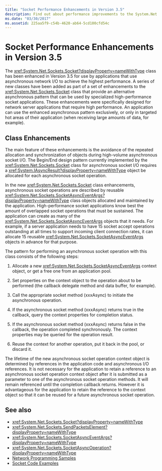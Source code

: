 ```yaml
---
title: "Socket Performance Enhancements in Version 3.5"
description: Find out about performance improvements to the System.Net.Sockets.Socket class in version 3.5 in the .NET Framework. 
ms.date: "03/30/2017"
ms.assetid: 225aa5f9-c54b-4620-ab64-5cd100cfd54c
---
```

# Socket Performance Enhancements in Version 3.5
The <xref:System.Net.Sockets.Socket?displayProperty=nameWithType> class has been enhanced in Version 3.5 for use by applications that use asynchronous network I/O to achieve the highest performance. A series of new classes have been added as part of a set of enhancements to the <xref:System.Net.Sockets.Socket> class that provide an alternative asynchronous pattern that can be used by specialized high-performance socket applications. These enhancements were specifically designed for network server applications that require high performance. An application can use the enhanced asynchronous pattern exclusively, or only in targeted hot areas of their application (when receiving large amounts of data, for example).  
  
## Class Enhancements  
 The main feature of these enhancements is the avoidance of the repeated allocation and synchronization of objects during high-volume asynchronous socket I/O. The Begin/End design pattern currently implemented by the <xref:System.Net.Sockets.Socket> class for asynchronous socket I/O requires a <xref:System.IAsyncResult?displayProperty=nameWithType> object be allocated for each asynchronous socket operation.  
  
 In the new <xref:System.Net.Sockets.Socket> class enhancements, asynchronous socket operations are described by reusable <xref:System.Net.Sockets.SocketAsyncEventArgs?displayProperty=nameWithType> class objects allocated and maintained by the application. High-performance socket applications know best the amount of overlapped socket operations that must be sustained. The application can create as many of the <xref:System.Net.Sockets.SocketAsyncEventArgs> objects that it needs. For example, if a server application needs to have 15 socket accept operations outstanding at all times to support incoming client connection rates, it can allocate 15 reusable <xref:System.Net.Sockets.SocketAsyncEventArgs> objects in advance for that purpose.  
  
 The pattern for performing an asynchronous socket operation with this class consists of the following steps:  
  
1. Allocate a new <xref:System.Net.Sockets.SocketAsyncEventArgs> context object, or get a free one from an application pool.  
  
2. Set properties on the context object to the operation about to be performed (the callback delegate method and data buffer, for example).  
  
3. Call the appropriate socket method (xxxAsync) to initiate the asynchronous operation.  
  
4. If the asynchronous socket method (xxxAsync) returns true in the callback, query the context properties for completion status.  
  
5. If the asynchronous socket method (xxxAsync) returns false in the callback, the operation completed synchronously. The context properties may be queried for the operation result.  
  
6. Reuse the context for another operation, put it back in the pool, or discard it.  
  
 The lifetime of the new asynchronous socket operation context object is determined by references in the application code and asynchronous I/O references. It is not necessary for the application to retain a reference to an asynchronous socket operation context object after it is submitted as a parameter to one of the asynchronous socket operation methods. It will remain referenced until the completion callback returns. However it is advantageous for the application to retain the reference to the context object so that it can be reused for a future asynchronous socket operation.  
  
## See also

- <xref:System.Net.Sockets.Socket?displayProperty=nameWithType>
- <xref:System.Net.Sockets.SendPacketsElement?displayProperty=nameWithType>
- <xref:System.Net.Sockets.SocketAsyncEventArgs?displayProperty=nameWithType>
- <xref:System.Net.Sockets.SocketAsyncOperation?displayProperty=nameWithType>
- [Network Programming Samples](network-programming-samples.md)
- [Socket Code Examples](socket-code-examples.md)

